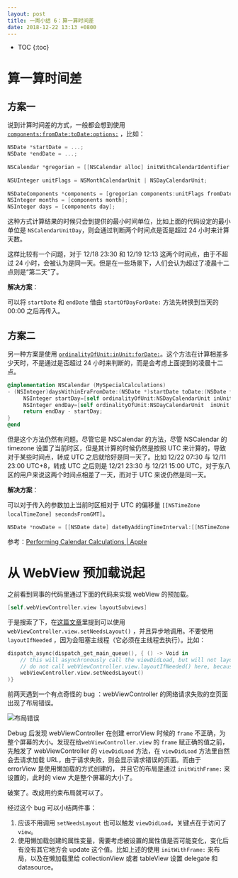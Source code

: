 ```yaml
---
layout: post
title: 一周小结 6：算一算时间差
date: 2018-12-22 13:13 +0800
---
```


* TOC
{:toc}
# 算一算时间差

## 方案一

说到计算时间差的方式，一般都会想到使用 [`components:fromDate:toDate:options:`](https://developer.apple.com/documentation/foundation/nscalendar/1408595-ordinalityofunit) ，比如：

```objective-c
NSDate *startDate = ...;
NSDate *endDate = ...;
 
NSCalendar *gregorian = [[NSCalendar alloc] initWithCalendarIdentifier:NSGregorianCalendar];
 
NSUInteger unitFlags = NSMonthCalendarUnit | NSDayCalendarUnit;
 
NSDateComponents *components = [gregorian components:unitFlags fromDate:startDate  toDate:endDate options:0];
NSInteger months = [components month];
NSInteger days = [components day];
```

这种方式计算结果的时候只会到提供的最小时间单位，比如上面的代码设定的最小单位是 `NSCalendarUnitDay`，则会通过判断两个时间点是否是超过 24 小时来计算天数。

这样比较有一个问题，对于 12/18 23:30 和 12/19 12:13 这两个时间点，由于不超过 24 小时，会被认为是同一天。但是在一些场景下，人们会认为超过了凌晨十二点则是“第二天”了。

**解决方案**：

可以将 `startDate` 和 `endDate` 借由 `startOfDayForDate:` 方法先转换到当天的 00:00 之后再传入。

## 方案二

另一种方案是使用 [`ordinalityOfUnit:inUnit:forDate:`](https://developer.apple.com/documentation/foundation/nscalendar/1408595-ordinalityofunit)。这个方法在计算相差多少天时，不是通过是否超过 24 小时来判断的，而是会考虑上面提到的凌晨十二点。

```objective-c
@implementation NSCalendar (MySpecialCalculations)
- (NSInteger)daysWithinEraFromDate:(NSDate *)startDate toDate:(NSDate *)endDate {
     NSInteger startDay=[self ordinalityOfUnit:NSDayCalendarUnit inUnit: NSEraCalendarUnit forDate:startDate];
     NSInteger endDay=[self ordinalityOfUnit:NSDayCalendarUnit  inUnit: NSEraCalendarUnit forDate:endDate];
     return endDay - startDay;
}
@end
```

但是这个方法仍然有问题。尽管它是 NSCalendar 的方法，尽管 NSCalendar 的 timezone 设置了当前时区，但是其计算的时候仍然是按照 UTC 来计算的，导致对于某些时间点，转成 UTC 之后就恰好是同一天了。比如 12/22 07:30 与 12/11 23:00 UTC+8，转成 UTC 之后则是 12/21 23:30 与 12/21 15:00 UTC，对于东八区的用户来说这两个时间点相差了一天，而对于 UTC 来说仍然是同一天。

**解决方案**：

可以对于传入的参数加上当前时区相对于 UTC 的偏移量 `[[NSTimeZone localTimeZone] secondsFromGMT]`。

```objective-c
NSDate *nowDate = [[NSDate date] dateByAddingTimeInterval:[[NSTimeZone localTimeZone] secondsFromGMT]];
```

参考：[Performing Calendar Calculations | Apple](https://developer.apple.com/library/archive/documentation/Cocoa/Conceptual/DatesAndTimes/Articles/dtCalendricalCalculations.html#//apple_ref/doc/uid/TP40007836-SW8)

# 从 WebView 预加载说起

之前看到同事的代码里通过下面的代码来实现 webView 的预加载。

```objective-c
[self.webViewController.view layoutSubviews]
```

于是搜索了下，在[这篇文章](https://coderwall.com/p/trjkcg/preloading-uiwebview-or-wkwebview-in-swift)里提到可以使用 `webViewController.view.setNeedsLayout()` ，并且异步地调用。不要使用 `layoutIfNeeded` ，因为会阻塞主线程（它必须在主线程去执行）。比如：

```swift
dispatch_async(dispatch_get_main_queue(), { () -> Void in
	// this will asynchronously call the viewDidLoad, but will not layout everything yet and will not block the main thread
	// do not call webViewController.view.layoutIfNeeded() here, because that will block the main thread in a RELEASE mode, which sucks big time
	webViewController.view.setNeedsLayout()
)}
```

前两天遇到一个有点奇怪的 bug ：webViewController 的网络请求失败的空页面出现了布局错误。

![布局错误](https://i.imgur.com/xIRMsH0.png)

Debug 后发现 webViewController 在创建 errorView 时候的 `frame` 不正确，为整个屏幕的大小。发现在给`webViewController.view` 的 `frame` 赋正确的值之前，先触发了 webViewController 的 `viewDidLoad` 方法，在 `viewDidLoad` 方法里自然会去请求加载 URL，由于请求失败，则会显示请求错误的页面。而由于 errorView 是使用懒加载的方式创建的， 并且它的布局是通过 `initWithFrame:` 来设置的，此时的 view 大是整个屏幕的大小了。

破案了。改成用约束布局就可以了。

经过这个 bug 可以小结两件事：

1. 应该不用调用 `setNeedsLayout` 也可以触发 `viewDidLoad`，关键点在于访问了 `view`。
2. 使用懒加载创建的属性变量，需要考虑被设置的属性值是否可能变化，变化后有没有其它地方会 update 这个值。比如上述的使用 `initWithFrame:` 来布局，以及在懒加载里给 collectionView 或者 tableView 设置 delegate 和 datasource。